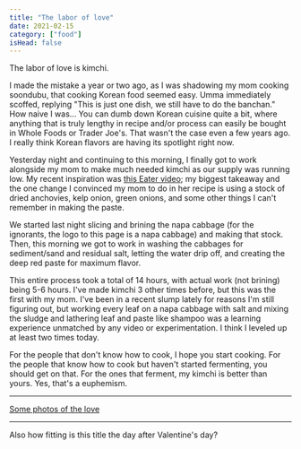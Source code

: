 ```yaml
---
title: "The labor of love"
date: 2021-02-15
category: ["food"]
isHead: false
---
```


The labor of love is kimchi. 

I made the mistake a year or two ago, as I was shadowing my mom cooking soondubu, that cooking Korean food seemed easy. Umma immediately scoffed, replying "This is just one dish, we still have to do the banchan." How naive I was... You can dumb down Korean cuisine quite a bit, where anything that is truly lengthy in recipe and/or process can easily be bought in Whole Foods or Trader Joe's. That wasn't the case even a few years ago. I really think Korean flavors are having its spotlight right now. 

Yesterday night and continuing to this morning, I finally got to work alongside my mom to make much needed kimchi as our supply was running low. My recent inspiration was [this Eater video](https://youtu.be/TI949vGM4JM); my biggest takeaway and the one change I convinced my mom to do in her recipe is using a stock of dried anchovies, kelp onion, green onions, and some other things I can't remember in making the paste. 

We started last night slicing and brining the napa cabbage (for the ignorants, the logo to this page is a napa cabbage) and making that stock. Then, this morning we got to work in washing the cabbages for sediment/sand and residual salt, letting the water drip off, and creating the deep red paste for maximum flavor. 

This entire process took a total of 14 hours, with actual work (not brining) being 5-6 hours. I've made kimchi 3 other times before, but this was the first with my mom. I've been in a recent slump lately for reasons I'm still figuring out, but working every leaf on a napa cabbage with salt and mixing the sludge and lathering leaf and paste like shampoo was a learning experience unmatched by any video or experimentation. I think I leveled up at least two times today. 

For the people that don't know how to cook, I hope you start cooking. For the people that know how to cook but haven't started fermenting, you should get on that. For the ones that ferment, my kimchi is better than yours. Yes, that's a euphemism. 

--- 

[Some photos of the love](https://photos.app.goo.gl/mton25Jb7Am5ZwC26)

---

Also how fitting is this title the day after Valentine's day?